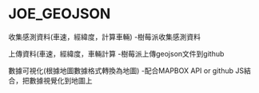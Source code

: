 # JOE_GEOJSON

收集感測資料(車速，經緯度，計算車輛)
  -樹莓派收集感測資料
  
上傳資料(車速，經緯度，車輛計算
  -樹莓派上傳geojson文件到github
  
數據可視化(根據地圖數據格式轉換為地圖)
  -配合MAPBOX API or github JS結合，把數據視覺化到地圖上
  
